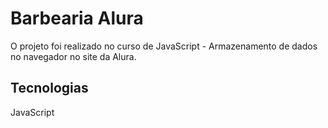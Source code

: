 <h1 aligh="center">Barbearia Alura</h1>

<p>O projeto foi realizado no curso de JavaScript - Armazenamento de dados no navegador no site da Alura.</p>

<h2>Tecnologias</h2>
<p>JavaScript</p>
